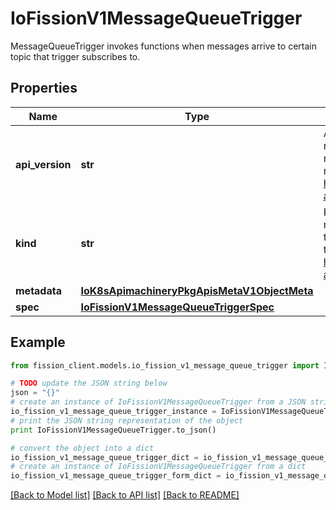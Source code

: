 # IoFissionV1MessageQueueTrigger

MessageQueueTrigger invokes functions when messages arrive to certain topic that trigger subscribes to.

## Properties

Name | Type | Description | Notes
------------ | ------------- | ------------- | -------------
**api_version** | **str** | APIVersion defines the versioned schema of this representation of an object. Servers should convert recognized schemas to the latest internal value, and may reject unrecognized values. More info: https://git.k8s.io/community/contributors/devel/sig-architecture/api-conventions.md#resources | [optional] 
**kind** | **str** | Kind is a string value representing the REST resource this object represents. Servers may infer this from the endpoint the client submits requests to. Cannot be updated. In CamelCase. More info: https://git.k8s.io/community/contributors/devel/sig-architecture/api-conventions.md#types-kinds | [optional] 
**metadata** | [**IoK8sApimachineryPkgApisMetaV1ObjectMeta**](IoK8sApimachineryPkgApisMetaV1ObjectMeta.md) |  | 
**spec** | [**IoFissionV1MessageQueueTriggerSpec**](IoFissionV1MessageQueueTriggerSpec.md) |  | 

## Example

```python
from fission_client.models.io_fission_v1_message_queue_trigger import IoFissionV1MessageQueueTrigger

# TODO update the JSON string below
json = "{}"
# create an instance of IoFissionV1MessageQueueTrigger from a JSON string
io_fission_v1_message_queue_trigger_instance = IoFissionV1MessageQueueTrigger.from_json(json)
# print the JSON string representation of the object
print IoFissionV1MessageQueueTrigger.to_json()

# convert the object into a dict
io_fission_v1_message_queue_trigger_dict = io_fission_v1_message_queue_trigger_instance.to_dict()
# create an instance of IoFissionV1MessageQueueTrigger from a dict
io_fission_v1_message_queue_trigger_form_dict = io_fission_v1_message_queue_trigger.from_dict(io_fission_v1_message_queue_trigger_dict)
```
[[Back to Model list]](../README.md#documentation-for-models) [[Back to API list]](../README.md#documentation-for-api-endpoints) [[Back to README]](../README.md)


